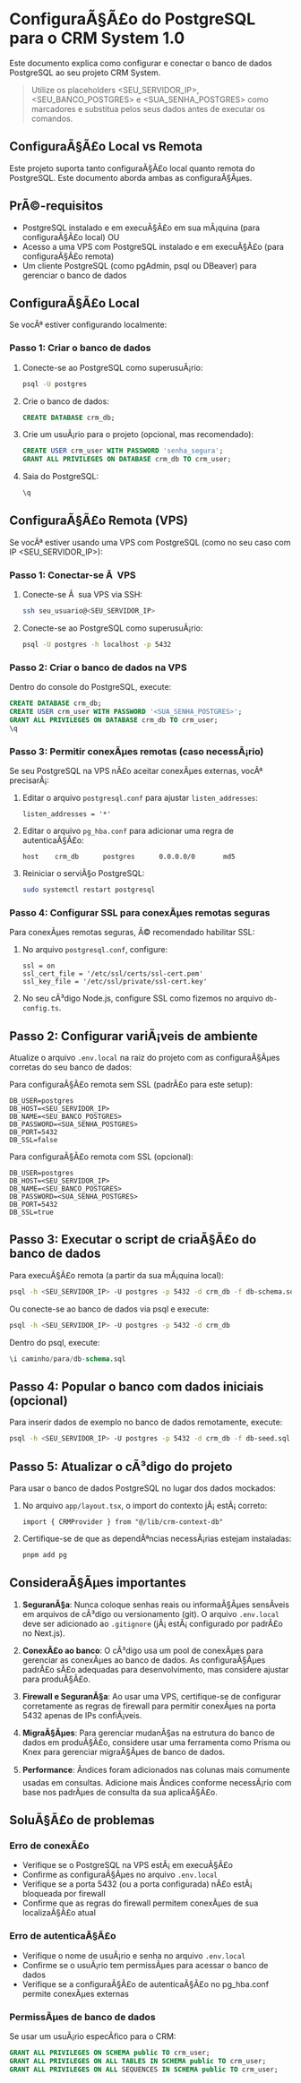 ﻿# ConfiguraÃ§Ã£o do PostgreSQL para o CRM System 1.0

Este documento explica como configurar e conectar o banco de dados PostgreSQL ao seu projeto CRM System.

> Utilize os placeholders <SEU_SERVIDOR_IP>, <SEU_BANCO_POSTGRES> e <SUA_SENHA_POSTGRES> como marcadores e substitua pelos seus dados antes de executar os comandos.

## ConfiguraÃ§Ã£o Local vs Remota

Este projeto suporta tanto configuraÃ§Ã£o local quanto remota do PostgreSQL. Este documento aborda ambas as configuraÃ§Ãµes.

## PrÃ©-requisitos

- PostgreSQL instalado e em execuÃ§Ã£o em sua mÃ¡quina (para configuraÃ§Ã£o local)
OU
- Acesso a uma VPS com PostgreSQL instalado e em execuÃ§Ã£o (para configuraÃ§Ã£o remota)
- Um cliente PostgreSQL (como pgAdmin, psql ou DBeaver) para gerenciar o banco de dados

## ConfiguraÃ§Ã£o Local

Se vocÃª estiver configurando localmente:

### Passo 1: Criar o banco de dados

1. Conecte-se ao PostgreSQL como superusuÃ¡rio:
   ```bash
   psql -U postgres
   ```

2. Crie o banco de dados:
   ```sql
   CREATE DATABASE crm_db;
   ```

3. Crie um usuÃ¡rio para o projeto (opcional, mas recomendado):
   ```sql
   CREATE USER crm_user WITH PASSWORD 'senha_segura';
   GRANT ALL PRIVILEGES ON DATABASE crm_db TO crm_user;
   ```

4. Saia do PostgreSQL:
   ```sql
   \q
   ```

## ConfiguraÃ§Ã£o Remota (VPS)

Se vocÃª estiver usando uma VPS com PostgreSQL (como no seu caso com IP <SEU_SERVIDOR_IP>):

### Passo 1: Conectar-se Ã  VPS

1. Conecte-se Ã  sua VPS via SSH:
   ```bash
   ssh seu_usuario@<SEU_SERVIDOR_IP>
   ```

2. Conecte-se ao PostgreSQL como superusuÃ¡rio:
   ```bash
   psql -U postgres -h localhost -p 5432
   ```

### Passo 2: Criar o banco de dados na VPS

Dentro do console do PostgreSQL, execute:

```sql
CREATE DATABASE crm_db;
CREATE USER crm_user WITH PASSWORD '<SUA_SENHA_POSTGRES>';
GRANT ALL PRIVILEGES ON DATABASE crm_db TO crm_user;
\q
```

### Passo 3: Permitir conexÃµes remotas (caso necessÃ¡rio)

Se seu PostgreSQL na VPS nÃ£o aceitar conexÃµes externas, vocÃª precisarÃ¡:

1. Editar o arquivo `postgresql.conf` para ajustar `listen_addresses`:
   ```
   listen_addresses = '*'
   ```

2. Editar o arquivo `pg_hba.conf` para adicionar uma regra de autenticaÃ§Ã£o:
   ```
   host    crm_db      postgres      0.0.0.0/0       md5
   ```

3. Reiniciar o serviÃ§o PostgreSQL:
   ```bash
   sudo systemctl restart postgresql
   ```

### Passo 4: Configurar SSL para conexÃµes remotas seguras

Para conexÃµes remotas seguras, Ã© recomendado habilitar SSL:

1. No arquivo `postgresql.conf`, configure:
   ```
   ssl = on
   ssl_cert_file = '/etc/ssl/certs/ssl-cert.pem'
   ssl_key_file = '/etc/ssl/private/ssl-cert.key'
   ```

2. No seu cÃ³digo Node.js, configure SSL como fizemos no arquivo `db-config.ts`.

## Passo 2: Configurar variÃ¡veis de ambiente

Atualize o arquivo `.env.local` na raiz do projeto com as configuraÃ§Ãµes corretas do seu banco de dados:

Para configuraÃ§Ã£o remota sem SSL (padrÃ£o para este setup):
```env
DB_USER=postgres
DB_HOST=<SEU_SERVIDOR_IP>
DB_NAME=<SEU_BANCO_POSTGRES>
DB_PASSWORD=<SUA_SENHA_POSTGRES>
DB_PORT=5432
DB_SSL=false
```

Para configuraÃ§Ã£o remota com SSL (opcional):
```env
DB_USER=postgres
DB_HOST=<SEU_SERVIDOR_IP>
DB_NAME=<SEU_BANCO_POSTGRES>
DB_PASSWORD=<SUA_SENHA_POSTGRES>
DB_PORT=5432
DB_SSL=true
```

## Passo 3: Executar o script de criaÃ§Ã£o do banco de dados

Para execuÃ§Ã£o remota (a partir da sua mÃ¡quina local):
```bash
psql -h <SEU_SERVIDOR_IP> -U postgres -p 5432 -d crm_db -f db-schema.sql
```

Ou conecte-se ao banco de dados via psql e execute:

```bash
psql -h <SEU_SERVIDOR_IP> -U postgres -p 5432 -d crm_db
```

Dentro do psql, execute:

```sql
\i caminho/para/db-schema.sql
```

## Passo 4: Popular o banco com dados iniciais (opcional)

Para inserir dados de exemplo no banco de dados remotamente, execute:

```bash
psql -h <SEU_SERVIDOR_IP> -U postgres -p 5432 -d crm_db -f db-seed.sql
```

## Passo 5: Atualizar o cÃ³digo do projeto

Para usar o banco de dados PostgreSQL no lugar dos dados mockados:

1. No arquivo `app/layout.tsx`, o import do contexto jÃ¡ estÃ¡ correto:
   ```tsx
   import { CRMProvider } from "@/lib/crm-context-db"
   ```

2. Certifique-se de que as dependÃªncias necessÃ¡rias estejam instaladas:
   ```bash
   pnpm add pg
   ```

## ConsideraÃ§Ãµes importantes

1. **SeguranÃ§a**: Nunca coloque senhas reais ou informaÃ§Ãµes sensÃ­veis em arquivos de cÃ³digo ou versionamento (git). O arquivo `.env.local` deve ser adicionado ao `.gitignore` (jÃ¡ estÃ¡ configurado por padrÃ£o no Next.js).

2. **ConexÃ£o ao banco**: O cÃ³digo usa um pool de conexÃµes para gerenciar as conexÃµes ao banco de dados. As configuraÃ§Ãµes padrÃ£o sÃ£o adequadas para desenvolvimento, mas considere ajustar para produÃ§Ã£o.

3. **Firewall e SeguranÃ§a**: Ao usar uma VPS, certifique-se de configurar corretamente as regras de firewall para permitir conexÃµes na porta 5432 apenas de IPs confiÃ¡veis.

4. **MigraÃ§Ãµes**: Para gerenciar mudanÃ§as na estrutura do banco de dados em produÃ§Ã£o, considere usar uma ferramenta como Prisma ou Knex para gerenciar migraÃ§Ãµes de banco de dados.

5. **Performance**: Ãndices foram adicionados nas colunas mais comumente usadas em consultas. Adicione mais Ã­ndices conforme necessÃ¡rio com base nos padrÃµes de consulta da sua aplicaÃ§Ã£o.

## SoluÃ§Ã£o de problemas

### Erro de conexÃ£o
- Verifique se o PostgreSQL na VPS estÃ¡ em execuÃ§Ã£o
- Confirme as configuraÃ§Ãµes no arquivo `.env.local`
- Verifique se a porta 5432 (ou a porta configurada) nÃ£o estÃ¡ bloqueada por firewall
- Confirme que as regras do firewall permitem conexÃµes de sua localizaÃ§Ã£o atual

### Erro de autenticaÃ§Ã£o
- Verifique o nome de usuÃ¡rio e senha no arquivo `.env.local`
- Confirme se o usuÃ¡rio tem permissÃµes para acessar o banco de dados
- Verifique se a configuraÃ§Ã£o de autenticaÃ§Ã£o no pg_hba.conf permite conexÃµes externas

### PermissÃµes de banco de dados
Se usar um usuÃ¡rio especÃ­fico para o CRM:
```sql
GRANT ALL PRIVILEGES ON SCHEMA public TO crm_user;
GRANT ALL PRIVILEGES ON ALL TABLES IN SCHEMA public TO crm_user;
GRANT ALL PRIVILEGES ON ALL SEQUENCES IN SCHEMA public TO crm_user;
```

